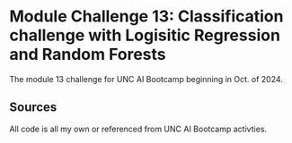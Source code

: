 # Module Challenge 13: Classification challenge with Logisitic Regression and Random Forests
The module 13 challenge for UNC AI Bootcamp beginning in Oct. of 2024.
## Sources
All code is all my own or referenced from UNC AI Bootcamp activties.
